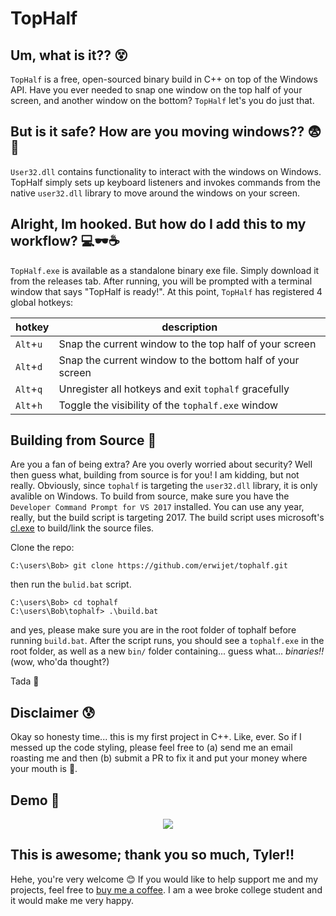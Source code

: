# TopHalf

## Um, what is it?? 😵
`TopHalf` is a free, open-sourced binary build in C++ on top of the Windows API. Have you ever needed to snap one window on the top half of your screen, and another window on the bottom? `TopHalf` let's you do just that.

## But is it safe? How are you moving windows?? 😨👾
`User32.dll` contains functionality to interact with the windows on Windows. TopHalf simply sets up keyboard listeners and invokes commands from the native `user32.dll` library to move around the windows on your screen.

## Alright, Im hooked. But how do I add this to my workflow? 💻🕶☕
`TopHalf.exe` is available as a standalone binary exe file. Simply download it from the releases tab. After running, you will be prompted with a terminal window that says "TopHalf is ready!". At this point, `TopHalf` has registered 4 global hotkeys:

|hotkey|description|
|---|---|
|`Alt`+`u`|Snap the current window to the top half of your screen|
|`Alt`+`d`|Snap the current window to the bottom half of your screen|
|`Alt`+`q`|Unregister all hotkeys and exit `tophalf` gracefully|
|`Alt`+`h`|Toggle the visibility of the `tophalf.exe` window|

## Building from Source 🔨

Are you a fan of being extra? Are you overly worried about security? Well then guess what, building from source is for you! I am kidding, but not really.
Obviously, since `tophalf` is targeting the `user32.dll` library, it is only avalible on Windows. To build from source, make sure you have the `Developer Command Prompt for VS 2017` installed. You can use any year, really, but the build script is targeting 2017. The build script uses microsoft's [cl.exe](https://docs.microsoft.com/en-us/cpp/build/reference/compiler-options?view=msvc-170) to build/link the source files.

Clone the repo:
```
C:\users\Bob> git clone https://github.com/erwijet/tophalf.git
```

then run the `bulid.bat` script.
```
C:\users\Bob> cd tophalf
C:\users\Bob\tophalf> .\build.bat
```

and yes, please make sure you are in the root folder of tophalf before running `build.bat`.
After the script runs, you should see a `tophalf.exe` in the root folder, as well as a new `bin/` folder containing... guess what... *binaries!!* (wow, who'da thought?)

Tada 🎉

## Disclaimer 😰
Okay so honesty time... this is my first project in C++. Like, ever. So if I messed up the code styling, please feel free to (a) send me an email roasting me and then (b) submit a PR to fix it and put your money where your mouth is 🤍. 

## Demo 🎯

<p align="center">
  <img src="https://i.imgur.com/uwSm71o.gif">
</p>

## This is awesome; thank you so much, Tyler!!
Hehe, you're very welcome 😊
If you would like to help support me and my projects, feel free to [buy me a coffee](https://ko-fi.com/erwijet). I am a wee broke college student and it would make me very happy.
